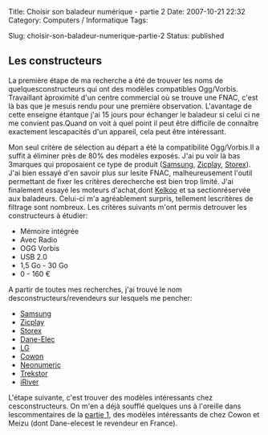 Title: Choisir son baladeur numérique - partie 2
Date: 2007-10-21 22:32
Category: Computers / Informatique
Tags: <?xml version="1.0" encoding="utf-8"?>

Slug: choisir-son-baladeur-numerique-partie-2
Status: published

Les constructeurs
-----------------

La première étape de ma recherche a été de trouver les noms de quelquesconstructeurs qui ont des modèles compatibles Ogg/Vorbis. Travaillant àproximité d'un centre commercial où se trouve une FNAC, c'est là bas que je mesuis rendu pour une première observation. L'avantage de cette enseigne étantque j'ai 15 jours pour échanger le baladeur si celui ci ne me convient pas.Quand on voit à quel point il peut être difficile de connaître exactement lescapacités d'un appareil, cela peut être intéressant.

Mon seul critère de sélection au départ a été la compatibilité Ogg/Vorbis.Il a suffit à éliminer près de 80% des modèles exposés. J'ai pu voir là bas 3marques qui proposaient ce type de produit ([Samsung](\%22http://www.samsung.com/fr/\%22), [Zicplay](\%22http://www.zicplay.com/\%22), [Storex](\%22http://www.storex.fr\%22)). J'ai bien essayé d'en savoir plus sur lesite FNAC, malheureusement l'outil permettant de fixer les critères derecherche est bien trop limité. J'ai finalement essayé les moteurs d'achat,dont [Kelkoo](\%22http://www.kelkoo.fr\%22) et sa sectionréservée aux baladeurs. Celui-ci m'a agréablement surpris, tellement lescritères de filtrage sont nombreux. Les critères suivants m'ont permis detrouver les constructeurs à étudier:

-   Mémoire intégrée
-   Avec Radio
-   OGG Vorbis
-   USB 2.0
-   1,5 Go - 30 Go
-   0 - 160 €

A partir de toutes mes recherches, j'ai trouvé le nom desconstructeurs/revendeurs sur lesquels me pencher:

-   [Samsung](\%22http://www.samsung.fr\%22)
-   [Zicplay](\%22http://www.zicplay.com\%22)
-   [Storex](\%22http://www.storex.fr\%22)
-   [Dane-Elec](\%22http://www.dane-elec.fr/\%22)
-   [LG](\%22http://fr.lge.com\%22)
-   [Cowon](\%22http://www.cowonamerica.com/\%22)
-   [Neonumeric](\%22http://www.neonumeric.com\%22)
-   [Trekstor](\%22http://www.trekstor.de\%22)
-   [iRiver](\%22http://www.iriver.com/\%22)

L'étape suivante, c'est trouver des modèles intéressants chez cesconstructeurs. On m'en a déjà soufflé quelques uns à l'oreille dans lescommentaires de la [partie 1](\%22/post/2007/10/12/Choisir-son-baladeur-numerique-compatible-Linux-et-Ogg/Vorbis\%22), des modèles intéressants de chez Cowon et Meizu (dont Dane-elecest le revendeur en France).  

